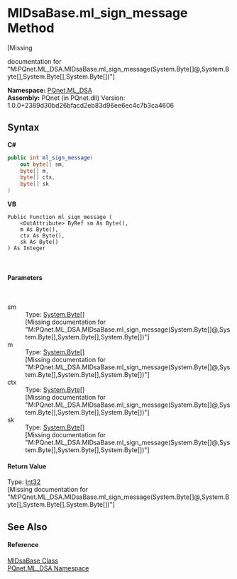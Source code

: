 # MlDsaBase.ml_sign_message Method 
 

\[Missing <summary> documentation for "M:PQnet.ML_DSA.MlDsaBase.ml_sign_message(System.Byte[]@,System.Byte[],System.Byte[],System.Byte[])"\]

**Namespace:**&nbsp;<a href="098c2ae7-a283-47c8-9739-d51bf939ff87">PQnet.ML_DSA</a><br />**Assembly:**&nbsp;PQnet (in PQnet.dll) Version: 1.0.0+2389d30bd26bfacd2eb83d96ee6ec4c7b3ca4606

## Syntax

**C#**<br />
``` C#
public int ml_sign_message(
	out byte[] sm,
	byte[] m,
	byte[] ctx,
	byte[] sk
)
```

**VB**<br />
``` VB
Public Function ml_sign_message ( 
	<OutAttribute> ByRef sm As Byte(),
	m As Byte(),
	ctx As Byte(),
	sk As Byte()
) As Integer
```

<br />

#### Parameters
&nbsp;<dl><dt>sm</dt><dd>Type: <a href="https://docs.microsoft.com/dotnet/api/system.byte" target="_blank" rel="noopener noreferrer">System.Byte</a>[]<br />\[Missing <param name="sm"/> documentation for "M:PQnet.ML_DSA.MlDsaBase.ml_sign_message(System.Byte[]@,System.Byte[],System.Byte[],System.Byte[])"\]</dd><dt>m</dt><dd>Type: <a href="https://docs.microsoft.com/dotnet/api/system.byte" target="_blank" rel="noopener noreferrer">System.Byte</a>[]<br />\[Missing <param name="m"/> documentation for "M:PQnet.ML_DSA.MlDsaBase.ml_sign_message(System.Byte[]@,System.Byte[],System.Byte[],System.Byte[])"\]</dd><dt>ctx</dt><dd>Type: <a href="https://docs.microsoft.com/dotnet/api/system.byte" target="_blank" rel="noopener noreferrer">System.Byte</a>[]<br />\[Missing <param name="ctx"/> documentation for "M:PQnet.ML_DSA.MlDsaBase.ml_sign_message(System.Byte[]@,System.Byte[],System.Byte[],System.Byte[])"\]</dd><dt>sk</dt><dd>Type: <a href="https://docs.microsoft.com/dotnet/api/system.byte" target="_blank" rel="noopener noreferrer">System.Byte</a>[]<br />\[Missing <param name="sk"/> documentation for "M:PQnet.ML_DSA.MlDsaBase.ml_sign_message(System.Byte[]@,System.Byte[],System.Byte[],System.Byte[])"\]</dd></dl>

#### Return Value
Type: <a href="https://docs.microsoft.com/dotnet/api/system.int32" target="_blank" rel="noopener noreferrer">Int32</a><br />\[Missing <returns> documentation for "M:PQnet.ML_DSA.MlDsaBase.ml_sign_message(System.Byte[]@,System.Byte[],System.Byte[],System.Byte[])"\]

## See Also


#### Reference
<a href="b2a29346-3a61-825e-11a9-d60bef35c1fb">MlDsaBase Class</a><br /><a href="098c2ae7-a283-47c8-9739-d51bf939ff87">PQnet.ML_DSA Namespace</a><br />